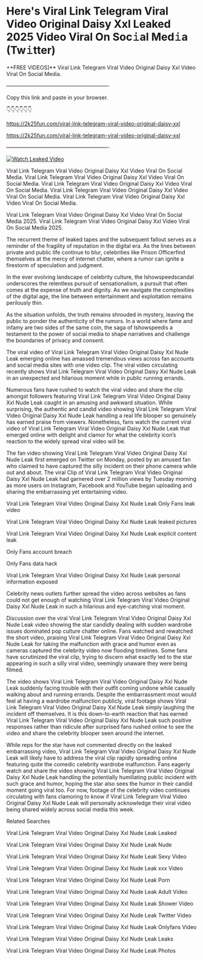 # Here's Viral Link Telegram Viral Video Original Daisy Xxl Leaked 2025 Video Viral On Soc𝚒al Med𝚒a (Tw𝚒tter)

++FREE VIDEOS]** Viral Link Telegram Viral Video Original Daisy Xxl Video Viral On Social Media.

———————————————————-

Copy this link and paste in your browser.

👇👇👇👇👇👇

https://2k25fun.com/viral-link-telegram-viral-video-original-daisy-xxl

https://2k25fun.com/viral-link-telegram-viral-video-original-daisy-xxl

———————————————————-

[![Watch Leaked Video](https://miro.medium.com/v2/resize:fit:828/format:webp/1*cilzJN44JGOrTw9NJCrNHA.gif "Watch Leaked Video")](https://2k25fun.com/viral-link-telegram-viral-video-original-daisy-xxl)

Viral Link Telegram Viral Video Original Daisy Xxl Video Viral On Social Media. Viral Link Telegram Viral Video Original Daisy Xxl Video Viral On Social Media. Viral Link Telegram Viral Video Original Daisy Xxl Video Viral On Social Media. Viral Link Telegram Viral Video Original Daisy Xxl Video Viral On Social Media. Viral Link Telegram Viral Video Original Daisy Xxl Video Viral On Social Media.

Viral Link Telegram Viral Video Original Daisy Xxl Video Viral On Social Media 2025. Viral Link Telegram Viral Video Original Daisy Xxl Video Viral On Social Media 2025.

The recurrent theme of leaked tapes and the subsequent fallout serves as a reminder of the fragility of reputation in the digital era. As the lines between private and public life continue to blur, celebrities like Prison Officerfind themselves at the mercy of internet chatter, where a rumor can ignite a firestorm of speculation and judgment.

In the ever evolving landscape of celebrity culture, the Ishowspeedscandal underscores the relentless pursuit of sensationalism, a pursuit that often comes at the expense of truth and dignity. As we navigate the complexities of the digital age, the line between entertainment and exploitation remains perilously thin.

As the situation unfolds, the truth remains shrouded in mystery, leaving the public to ponder the authenticity of the rumors. In a world where fame and infamy are two sides of the same coin, the saga of Ishowspeedis a testament to the power of social media to shape narratives and challenge the boundaries of privacy and consent.

The viral video of Viral Link Telegram Viral Video Original Daisy Xxl Nude Leak emerging online has amassed tremendous views across fan accounts and social media sites with one video clip. The viral video circulating recently shows Viral Link Telegram Viral Video Original Daisy Xxl Nude Leak in an unexpected and hilarious moment while in public running errands.

Numerous fans have rushed to watch the viral video and share the clip amongst followers featuring Viral Link Telegram Viral Video Original Daisy Xxl Nude Leak caught in an amusing and awkward situation. While surprising, the authentic and candid video showing Viral Link Telegram Viral Video Original Daisy Xxl Nude Leak handling a real life blooper so genuinely has earned praise from viewers. Nonetheless, fans watch the current viral video of Viral Link Telegram Viral Video Original Daisy Xxl Nude Leak that emerged online with delight and clamor for what the celebrity icon’s reaction to the widely spread viral video will be.

The fan video showing Viral Link Telegram Viral Video Original Daisy Xxl Nude Leak first emerged on Twitter on Monday, posted by an amused fan who claimed to have captured the silly incident on their phone camera while out and about. The viral Clip of Viral Link Telegram Viral Video Original Daisy Xxl Nude Leak had garnered over 2 million views by Tuesday morning as more users on Instagram, Facebook and YouTube began uploading and sharing the embarrassing yet entertaining video.

Viral Link Telegram Viral Video Original Daisy Xxl Nude Leak Only Fans leak video

Viral Link Telegram Viral Video Original Daisy Xxl Nude Leak leaked pictures

Viral Link Telegram Viral Video Original Daisy Xxl Nude Leak explicit content leak

Only Fans account breach

Only Fans data hack

Viral Link Telegram Viral Video Original Daisy Xxl Nude Leak personal information exposed

Celebrity news outlets further spread the video across websites as fans could not get enough of watching Viral Link Telegram Viral Video Original Daisy Xxl Nude Leak in such a hilarious and eye-catching viral moment.

Discussion over the viral Viral Link Telegram Viral Video Original Daisy Xxl Nude Leak video showing the star candidly dealing with sudden wardrobe issues dominated pop culture chatter online. Fans watched and rewatched the short video, praising Viral Link Telegram Viral Video Original Daisy Xxl Nude Leak for taking the malfunction with grace and humor even as cameras captured the celebrity video now flooding timelines. Some fans have scrutinized the viral clip, trying to discern what exactly led to the star appearing in such a silly viral video, seemingly unaware they were being filmed.

The video shows Viral Link Telegram Viral Video Original Daisy Xxl Nude Leak suddenly facing trouble with their outfit coming undone while casually walking about and running errands. Despite the embarrassment most would feel at having a wardrobe malfunction publicly, viral footage shows Viral Link Telegram Viral Video Original Daisy Xxl Nude Leak simply laughing the incident off themselves. It is this down-to-earth reaction that has earned Viral Link Telegram Viral Video Original Daisy Xxl Nude Leak such positive responses rather than ridicule after surprised fans rushed online to see the video and share the celebrity blooper seen around the internet.

While reps for the star have not commented directly on the leaked embarrassing video, Viral Link Telegram Viral Video Original Daisy Xxl Nude Leak will likely have to address the viral clip rapidly spreading online featuring quite the comedic celebrity wardrobe malfunction. Fans eagerly watch and share the video showing Viral Link Telegram Viral Video Original Daisy Xxl Nude Leak handling the potentially humiliating public incident with such grace and humor, hoping the star also sees the humor in their candid moment going viral too. For now, footage of the celebrity video continues circulating with fans clamoring to know if Viral Link Telegram Viral Video Original Daisy Xxl Nude Leak will personally acknowledge their viral video being shared widely across social media this week.

Related Searches

Viral Link Telegram Viral Video Original Daisy Xxl Nude Leak Leaked

Viral Link Telegram Viral Video Original Daisy Xxl Nude Leak Nude

Viral Link Telegram Viral Video Original Daisy Xxl Nude Leak Sexy Video

Viral Link Telegram Viral Video Original Daisy Xxl Nude Leak xxx Video

Viral Link Telegram Viral Video Original Daisy Xxl Nude Leak Porn

Viral Link Telegram Viral Video Original Daisy Xxl Nude Leak Adult Video

Viral Link Telegram Viral Video Original Daisy Xxl Nude Leak Shower Video

Viral Link Telegram Viral Video Original Daisy Xxl Nude Leak Twitter Video

Viral Link Telegram Viral Video Original Daisy Xxl Nude Leak Onlyfans Video

Viral Link Telegram Viral Video Original Daisy Xxl Nude Leak Leaks

Viral Link Telegram Viral Video Original Daisy Xxl Nude Leak Photos